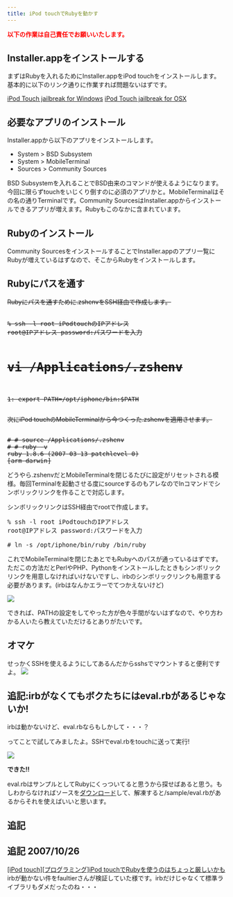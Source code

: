 ```yaml
---
title: iPod touchでRubyを動かす
---
```

<strong style="color: #ff0000">以下の作業は自己責任でお願いいたします。</strong>
<h2>Installer.appをインストールする</h2>
まずはRubyを入れるためにInstaller.appをiPod touchをインストールします。
基本的に以下のリンク通りに作業すれば問題ないはずです。

<a href="http://hostname.jp/wk/index.php?iPod%20Touch%20jailbreak%20for%20Windows">iPod Touch jailbreak for Windows</a>
<a href="http://hostname.jp/wk/index.php?iPod%20Touch%20jailbreak%20for%20OSX">iPod Touch jailbreak for OSX </a>
<h2>必要なアプリのインストール</h2>
Installer.appから以下のアプリをインストールします。
<ul>
	<li>System &gt; BSD Subsystem</li>
	<li>System &gt; MobileTerminal</li>
	<li>Sources &gt; Community Sources</li>
</ul>
BSD Subsystemを入れることでBSD由来のコマンドが使えるようになります。今回に限らずtouchをいじくり倒すのに必須のアプリかと。MobileTerminalはその名の通りTerminalです。Community SourcesはInstaller.appからインストールできるアプリが増えます。Rubyもこのなかに含まれています。
<h2>Rubyのインストール</h2>
Community SourcesをインストールすることでInstaller.appのアプリ一覧にRubyが増えているはずなので、そこからRubyをインストールします。
<h2>Rubyにパスを通す</h2>
<strike>Rubyにパスを通すために.zshenvをSSH経由で作成します。</strike>
<pre lang="bash"><strike>
% ssh -l root iPodtouchのIPアドレス
root@IPアドレス password:パスワードを入力

# vi /Applications/.zshenv

1: export PATH=/opt/iphone/bin:$PATH</strike></pre>
<strike>次にiPod touchのMobileTerminalから今つくった.zshenvを適用させます。</strike>
<pre lang="bash"><strike>
# # source /Applications/.zshenv
# # ruby -v
ruby 1.8.6 (2007-03-13 patchlevel 0)
[arm-darwin]</strike></pre>
どうやら.zshenvだとMobileTerminalを閉じるたびに設定がリセットされる模様。毎回Terminalを起動させる度にsourceするのもアレなのでlnコマンドでシンボリックリンクを作ることで対応します。

シンボリックリンクはSSH経由でrootで作成します。
<pre lang="bash">
% ssh -l root iPodtouchのIPアドレス
root@IPアドレス password:パスワードを入力

# ln -s /opt/iphone/bin/ruby /bin/ruby</pre>
これでMobileTerminalを閉じたあとでもRubyへのパスが通っているはずです。ただこの方法だとPerlやPHP、Pythonをインストールしたときもシンボリックリンクを用意しなければいけないですし、irbのシンボリックリンクも用意する必要があります。(irbはなんかエラーでてつかえないけど)

<img src="http://farm3.static.flickr.com/2133/1568034636_00c9cd91c8.jpg?v=0" />

できれば、PATHの設定をしてやった方が色々手間がないはずなので、やり方わかる人いたら教えていただけるとありがたいです。
<h2>オマケ</h2>
せっかくSSHを使えるようにしてあるんだからsshsでマウントすると便利ですよ。

<img src="http://farm3.static.flickr.com/2130/1567200415_f186903c3b.jpg?v=0" />
<h2>追記:irbがなくてもボクたちにはeval.rbがあるじゃないか!</h2>
irbは動かないけど、eval.rbならもしかして・・・？

ってことで試してみましたよ。SSHでeval.rbをtouchに送って実行!

<img src="http://farm3.static.flickr.com/2355/1573467889_1f56f2e5ba.jpg?v=0" />

<strong>できた!!</strong>

eval.rbはサンプルとしてRubyにくっついてると思うから探せばあると思う。もしわからなければソースを<a href="http://www.ruby-lang.org/ja/downloads/">ダウンロード</a>して、解凍すると/sample/eval.rbがあるからそれを使えばいいと思います。
<h2>追記</h2>

<h2>追記 2007/10/26</h2>
<a href="http://d.hatena.ne.jp/faultier/20071025/1193293222">[iPod touch][プログラミング]iPod touchでRubyを使うのはちょっと厳しいかも</a>
irbが動かない件をfaultierさんが検証していた様です。irbだけじゃなくて標準ライブラリもダメだったのね・・・
